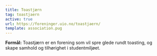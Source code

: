 ```yaml
---
title: Toastjærn
tag: toastjaern
active: true
url: https://foreninger.uio.no/toastjaern/
template: association.pug
---
```


**Formål:** Toastjærn er en forening som vil spre glede rundt toasting, og skape samhold og tilhørighet i studentmiljøet.
